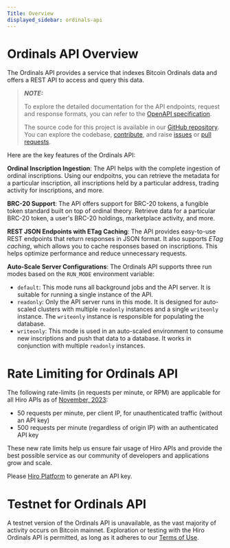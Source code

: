 ```yaml
---
Title: Overview
displayed_sidebar: ordinals-api
---
```


# Ordinals API Overview

The Ordinals API provides a service that indexes Bitcoin Ordinals data and offers a REST API to access and query this data.

> **_NOTE:_**
>
> To explore the detailed documentation for the API endpoints, request and response formats, you can refer to the [OpenAPI specification](https://docs.hiro.so/ordinals).
>
> The source code for this project is available in our [GitHub repository](https://github.com/hirosystems/ordinals-api). You can explore the codebase, [contribute](https://docs.hiro.so/contributors-guide), and raise [issues](https://github.com/hirosystems/ordinals-api/issues) or [pull requests](https://github.com/hirosystems/ordinals-api/pulls).

Here are the key features of the Ordinals API:

**Ordinal Inscription Ingestion**: The API helps with the complete ingestion of ordinal inscriptions. Using our endpoitns, you can retrieve the metadata for a particular inscription, all inscriptions held by a particular address, trading activity for inscriptions, and more.

**BRC-20 Support**: The API offers support for BRC-20 tokens, a fungible token standard built on top of ordinal theory. Retrieve data for a particular BRC-20 token, a user's BRC-20 holdings, marketplace activity, and more.

**REST JSON Endpoints with ETag Caching**: The API provides easy-to-use REST endpoints that return responses in JSON format. It also supports _ETag caching_, which allows you to cache responses based on inscriptions. This helps optimize performance and reduce unnecessary requests.

**Auto-Scale Server Configurations**: The Ordinals API supports three run modes based on the `RUN_MODE` environment variable:

- `default`: This mode runs all background jobs and the API server. It is suitable for running a single instance of the API.
- `readonly`: Only the API server runs in this mode. It is designed for auto-scaled clusters with multiple `readonly` instances and a single `writeonly` instance. The `writeonly` instance is responsible for populating the database.
- `writeonly`: This mode is used in an auto-scaled environment to consume new inscriptions and push that data to a database. It works in conjunction with multiple `readonly` instances.

# Rate Limiting for Ordinals API

The following rate-limits (in requests per minute, or RPM) are applicable for all Hiro APIs as of [November, 2023](https://www.hiro.so/blog/updated-rate-limits-for-hiro-apis):

- 50 requests per minute, per client IP, for unauthenticated traffic (without an API key)
- 500 requests per minute (regardless of origin IP) with an authenticated API key

These new rate limits help us ensure fair usage of Hiro APIs and provide the best possible service as our community of developers and applications grow and scale.

Please [Hiro Platform](https://platform.hiro.so/) to generate an API key.

# Testnet for Ordinals API

A testnet version of the Ordinals API is unavailable, as the vast majority of activity occurs on Bitcoin mainnet. Exploration or testing with the Hiro Ordinals API is permitted, as long as it adheres to our [Terms of Use](https://www.hiro.so/terms).
